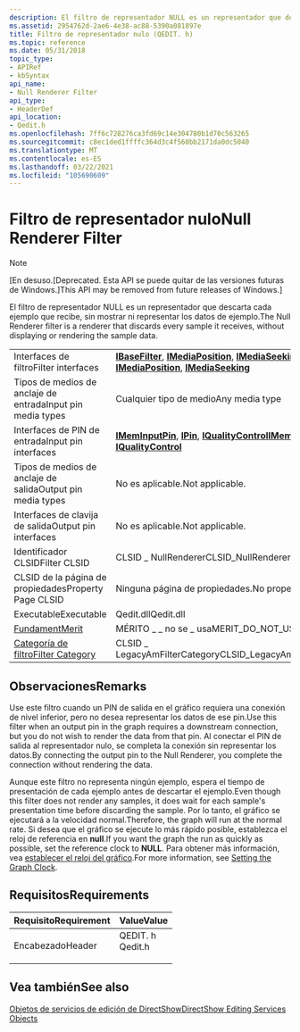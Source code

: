```yaml
---
description: El filtro de representador NULL es un representador que descarta cada ejemplo que recibe, sin mostrar ni representar los datos de ejemplo.
ms.assetid: 2954762d-2ae6-4e38-ac88-5390a081897e
title: Filtro de representador nulo (QEDIT. h)
ms.topic: reference
ms.date: 05/31/2018
topic_type:
- APIRef
- kbSyntax
api_name:
- Null Renderer Filter
api_type:
- HeaderDef
api_location:
- Qedit.h
ms.openlocfilehash: 7ff6c728276ca3fd69c14e304780b1d70c563265
ms.sourcegitcommit: c8ec1ded1ffffc364d3c4f560bb2171da0dc5040
ms.translationtype: MT
ms.contentlocale: es-ES
ms.lasthandoff: 03/22/2021
ms.locfileid: "105690609"
---
```

# <a name="null-renderer-filter"></a><span data-ttu-id="5cf0c-103">Filtro de representador nulo</span><span class="sxs-lookup"><span data-stu-id="5cf0c-103">Null Renderer Filter</span></span>

> [!Note]  
> <span data-ttu-id="5cf0c-104">\[En desuso.</span><span class="sxs-lookup"><span data-stu-id="5cf0c-104">\[Deprecated.</span></span> <span data-ttu-id="5cf0c-105">Esta API se puede quitar de las versiones futuras de Windows.\]</span><span class="sxs-lookup"><span data-stu-id="5cf0c-105">This API may be removed from future releases of Windows.\]</span></span>

 

<span data-ttu-id="5cf0c-106">El filtro de representador NULL es un representador que descarta cada ejemplo que recibe, sin mostrar ni representar los datos de ejemplo.</span><span class="sxs-lookup"><span data-stu-id="5cf0c-106">The Null Renderer filter is a renderer that discards every sample it receives, without displaying or rendering the sample data.</span></span>



|                                          |                                                                                                                      |
|------------------------------------------|----------------------------------------------------------------------------------------------------------------------|
| <span data-ttu-id="5cf0c-107">Interfaces de filtro</span><span class="sxs-lookup"><span data-stu-id="5cf0c-107">Filter interfaces</span></span>                        | <span data-ttu-id="5cf0c-108">[**IBaseFilter**](/windows/desktop/api/Strmif/nn-strmif-ibasefilter), [**IMediaPosition**](/windows/desktop/api/Control/nn-control-imediaposition), [**IMediaSeeking**](/windows/desktop/api/Strmif/nn-strmif-imediaseeking)</span><span class="sxs-lookup"><span data-stu-id="5cf0c-108">[**IBaseFilter**](/windows/desktop/api/Strmif/nn-strmif-ibasefilter), [**IMediaPosition**](/windows/desktop/api/Control/nn-control-imediaposition), [**IMediaSeeking**](/windows/desktop/api/Strmif/nn-strmif-imediaseeking)</span></span> |
| <span data-ttu-id="5cf0c-109">Tipos de medios de anclaje de entrada</span><span class="sxs-lookup"><span data-stu-id="5cf0c-109">Input pin media types</span></span>                    | <span data-ttu-id="5cf0c-110">Cualquier tipo de medio</span><span class="sxs-lookup"><span data-stu-id="5cf0c-110">Any media type</span></span>                                                                                                       |
| <span data-ttu-id="5cf0c-111">Interfaces de PIN de entrada</span><span class="sxs-lookup"><span data-stu-id="5cf0c-111">Input pin interfaces</span></span>                     | <span data-ttu-id="5cf0c-112">[**IMemInputPin**](/windows/desktop/api/Strmif/nn-strmif-imeminputpin), [**IPin**](/windows/desktop/api/Strmif/nn-strmif-ipin), [**IQualityControl**](/windows/desktop/api/Strmif/nn-strmif-iqualitycontrol)</span><span class="sxs-lookup"><span data-stu-id="5cf0c-112">[**IMemInputPin**](/windows/desktop/api/Strmif/nn-strmif-imeminputpin), [**IPin**](/windows/desktop/api/Strmif/nn-strmif-ipin), [**IQualityControl**](/windows/desktop/api/Strmif/nn-strmif-iqualitycontrol)</span></span>               |
| <span data-ttu-id="5cf0c-113">Tipos de medios de anclaje de salida</span><span class="sxs-lookup"><span data-stu-id="5cf0c-113">Output pin media types</span></span>                   | <span data-ttu-id="5cf0c-114">No es aplicable.</span><span class="sxs-lookup"><span data-stu-id="5cf0c-114">Not applicable.</span></span>                                                                                                      |
| <span data-ttu-id="5cf0c-115">Interfaces de clavija de salida</span><span class="sxs-lookup"><span data-stu-id="5cf0c-115">Output pin interfaces</span></span>                    | <span data-ttu-id="5cf0c-116">No es aplicable.</span><span class="sxs-lookup"><span data-stu-id="5cf0c-116">Not applicable.</span></span>                                                                                                      |
| <span data-ttu-id="5cf0c-117">Identificador CLSID</span><span class="sxs-lookup"><span data-stu-id="5cf0c-117">Filter CLSID</span></span>                             | <span data-ttu-id="5cf0c-118">CLSID \_ NullRenderer</span><span class="sxs-lookup"><span data-stu-id="5cf0c-118">CLSID\_NullRenderer</span></span>                                                                                                  |
| <span data-ttu-id="5cf0c-119">CLSID de la página de propiedades</span><span class="sxs-lookup"><span data-stu-id="5cf0c-119">Property Page CLSID</span></span>                      | <span data-ttu-id="5cf0c-120">Ninguna página de propiedades.</span><span class="sxs-lookup"><span data-stu-id="5cf0c-120">No property page.</span></span>                                                                                                    |
| <span data-ttu-id="5cf0c-121">Executable</span><span class="sxs-lookup"><span data-stu-id="5cf0c-121">Executable</span></span>                               | <span data-ttu-id="5cf0c-122">Qedit.dll</span><span class="sxs-lookup"><span data-stu-id="5cf0c-122">Qedit.dll</span></span>                                                                                                            |
| [<span data-ttu-id="5cf0c-123">Fundament</span><span class="sxs-lookup"><span data-stu-id="5cf0c-123">Merit</span></span>](merit.md)                       | <span data-ttu-id="5cf0c-124">MÉRITO \_ \_ no se \_ usa</span><span class="sxs-lookup"><span data-stu-id="5cf0c-124">MERIT\_DO\_NOT\_USE</span></span>                                                                                                  |
| [<span data-ttu-id="5cf0c-125">Categoría de filtro</span><span class="sxs-lookup"><span data-stu-id="5cf0c-125">Filter Category</span></span>](filter-categories.md) | <span data-ttu-id="5cf0c-126">CLSID \_ LegacyAmFilterCategory</span><span class="sxs-lookup"><span data-stu-id="5cf0c-126">CLSID\_LegacyAmFilterCategory</span></span>                                                                                        |



 

## <a name="remarks"></a><span data-ttu-id="5cf0c-127">Observaciones</span><span class="sxs-lookup"><span data-stu-id="5cf0c-127">Remarks</span></span>

<span data-ttu-id="5cf0c-128">Use este filtro cuando un PIN de salida en el gráfico requiera una conexión de nivel inferior, pero no desea representar los datos de ese pin.</span><span class="sxs-lookup"><span data-stu-id="5cf0c-128">Use this filter when an output pin in the graph requires a downstream connection, but you do not wish to render the data from that pin.</span></span> <span data-ttu-id="5cf0c-129">Al conectar el PIN de salida al representador nulo, se completa la conexión sin representar los datos.</span><span class="sxs-lookup"><span data-stu-id="5cf0c-129">By connecting the output pin to the Null Renderer, you complete the connection without rendering the data.</span></span>

<span data-ttu-id="5cf0c-130">Aunque este filtro no representa ningún ejemplo, espera el tiempo de presentación de cada ejemplo antes de descartar el ejemplo.</span><span class="sxs-lookup"><span data-stu-id="5cf0c-130">Even though this filter does not render any samples, it does wait for each sample's presentation time before discarding the sample.</span></span> <span data-ttu-id="5cf0c-131">Por lo tanto, el gráfico se ejecutará a la velocidad normal.</span><span class="sxs-lookup"><span data-stu-id="5cf0c-131">Therefore, the graph will run at the normal rate.</span></span> <span data-ttu-id="5cf0c-132">Si desea que el gráfico se ejecute lo más rápido posible, establezca el reloj de referencia en **null**.</span><span class="sxs-lookup"><span data-stu-id="5cf0c-132">If you want the graph the run as quickly as possible, set the reference clock to **NULL**.</span></span> <span data-ttu-id="5cf0c-133">Para obtener más información, vea [establecer el reloj del gráfico](setting-the-graph-clock.md).</span><span class="sxs-lookup"><span data-stu-id="5cf0c-133">For more information, see [Setting the Graph Clock](setting-the-graph-clock.md).</span></span>

## <a name="requirements"></a><span data-ttu-id="5cf0c-134">Requisitos</span><span class="sxs-lookup"><span data-stu-id="5cf0c-134">Requirements</span></span>



| <span data-ttu-id="5cf0c-135">Requisito</span><span class="sxs-lookup"><span data-stu-id="5cf0c-135">Requirement</span></span> | <span data-ttu-id="5cf0c-136">Value</span><span class="sxs-lookup"><span data-stu-id="5cf0c-136">Value</span></span> |
|-------------------|------------------------------------------------------------------------------------|
| <span data-ttu-id="5cf0c-137">Encabezado</span><span class="sxs-lookup"><span data-stu-id="5cf0c-137">Header</span></span><br/> | <dl> <span data-ttu-id="5cf0c-138"><dt>QEDIT. h</dt></span><span class="sxs-lookup"><span data-stu-id="5cf0c-138"><dt>Qedit.h</dt></span></span> </dl> |



## <a name="see-also"></a><span data-ttu-id="5cf0c-139">Vea también</span><span class="sxs-lookup"><span data-stu-id="5cf0c-139">See also</span></span>

<dl> <dt>

[<span data-ttu-id="5cf0c-140">Objetos de servicios de edición de DirectShow</span><span class="sxs-lookup"><span data-stu-id="5cf0c-140">DirectShow Editing Services Objects</span></span>](directshow-editing-services-objects.md)
</dt> </dl>

 

 




